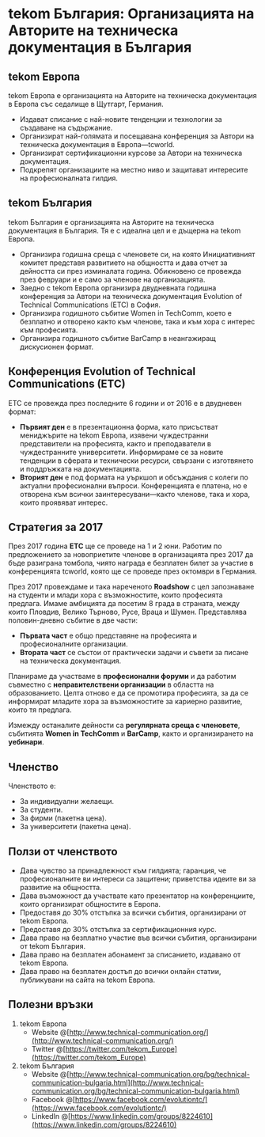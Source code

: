 # tekom България: Организацията на Авторите на техническа документация в България

## tekom Европа

tekom Европа е организацията на Авторите на техническа документация в Европа със седалище в Щутгарт, Германия.

* Издават списание с най-новите тенденции и технологии за създаване на съдържание.
* Организират най-голямата и посещавана конференция за Автори на техническа документация в Европа&mdash;tcworld.
* Организират сертификационни курсове за Автори на техническа документация.
* Подкрепят организациите на местно ниво и защитават интересите на професионалната гилдия.

## tekom България

tekom България е организацията на Авторите на техническа документация в България. Тя е с идеална цел и е дъщерна на tekom Европа.

* Организира годишна среща с членовете си, на която Инициативният комитет представя развитието на общността и дава отчет за дейността си през изминалата година. Обикновено се провежда през февруари и е само за членове на организацията.
* Заедно с tekom Европа организира двудневната годишна конференция за Автори на техническа документация Evolution of Technical Communications (ETC) в София.
* Организира годишното събитие Women in TechComm, което е безплатно и отворено както към членове, така и към хора с интерес към професията.
* Организира годишното събитие BarCamp в неангажиращ дискусионен формат.

## Конференция Evolution of Technical Communications (ETC)

ETC се провежда през последните 6 години и от 2016 е в двудневен формат:
* **Първият ден** е в презентационна форма, като присъстват мениджърите на tekom Европа, изявени чуждестранни представители на професията, както и преподаватели в чуждестранните университети. Информираме се за новите тенденции в сферата и технически ресурси, свързани с изготвянето и поддръжката на документацията.
* **Вторият ден** е под формата на уъркшоп и обсъждания с колеги по актуални професионални въпроси. Конференцията е платена, но е отворена към всички заинтересувани&mdash;както членове, така и хора, които проявяват интерес.

## Стратегия за 2017

През 2017 година **ETC** ще се проведе на 1 и 2 юни. Работим по предложението за новоприетите членове в организацията през 2017 да бъде разиграна томбола, чиято награда е безплатен билет за участие в конференцията tcworld, която ще се проведе през октомври в Германия.

През 2017 провеждаме и така нареченото **Roadshow** с цел запознаване на студенти и млади хора с възможностите, които професията предлага. Имаме амбицията да посетим 8 града в страната, между които Пловдив, Велико Търново, Русе, Враца и Шумен. Представлява половин-дневно събитие в две части:
* **Първата част** е общо представяне на професията и професионалните организации.
* **Втората част** се състои от практически задачи и съвети за писане на техническа документация.  

Планираме да участваме в **професионални форуми** и да работим съвместно с **неправителствени организации** в областта на образованието. Целта отново е да се промотира професията, за да се информират младите хора за възможностите за кариерно развитие, които тя предлага. 

Измежду останалите дейности са **регулярната среща с членовете**, събитията **Women in TechComm** и **BarCamp**, както и организирането на **уебинари**.

## Членство

Членството е:   
* За индивидуални желаещи.
* За студенти.
* За фирми (пакетна цена).
* За университети (пакетна цена).

## Ползи от членството

* Дава чувство за принадлежност към гилдията; гаранция, че професионалните ви интереси са защитени; приветства идеите ви за развитие на общността.  
* Дава възможност да участвате като презентатор на конференциите, които организират общностите в Европа.  
* Предоставя до 30% отстъпка за всички събития, организирани от tekom Европа.
* Предоставя до 30% отстъпка за сертификационния курс.
* Дава право на безплатно участие във всички събития, организирани от tekom България.
* Дава право на безплатен абонамент за списанието, издавано от tekom Европа.
* Дава право на безплатен достъп до всички онлайн статии, публикувани на сайта на tekom Европа.

## Полезни връзки

1. tekom Европа   
    * Website @[http://www.technical-communication.org/](http://www.technical-communication.org/)        
    * Twitter @[https://twitter.com/tekom_Europe](https://twitter.com/tekom_Europe)    
1. tekom България
    * Website @[http://www.technical-communication.org/bg/technical-communication-bulgaria.html](http://www.technical-communication.org/bg/technical-communication-bulgaria.html)  
    * Facebook @[https://www.facebook.com/evolutiontc/](https://www.facebook.com/evolutiontc/)  
    * LinkedIn @[https://www.linkedin.com/groups/8224610](https://www.linkedin.com/groups/8224610)     
